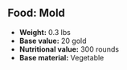 ## Food: Mold
- **Weight:** 0.3 lbs
- **Base value:** 20 gold
- **Nutritional value:** 300 rounds
- **Base material:** Vegetable
